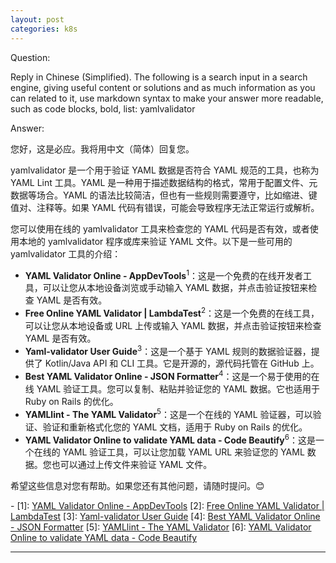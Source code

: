 ```yaml
---
layout: post
categories: k8s
---
```

Question:

Reply in Chinese (Simplified).
The following is a search input in a search engine, giving useful content or solutions and as much information as you can related to it, use markdown syntax to make your answer more readable, such as code blocks, bold, list:
yamlvalidator

Answer:

您好，这是必应。我将用中文（简体）回复您。

yamlvalidator 是一个用于验证 YAML 数据是否符合 YAML 规范的工具，也称为 YAML Lint 工具。YAML 是一种用于描述数据结构的格式，常用于配置文件、元数据等场合。YAML 的语法比较简洁，但也有一些规则需要遵守，比如缩进、键值对、注释等。如果 YAML 代码有错误，可能会导致程序无法正常运行或解析。

您可以使用在线的 yamlvalidator 工具来检查您的 YAML 代码是否有效，或者使用本地的 yamlvalidator 程序或库来验证 YAML 文件。以下是一些可用的 yamlvalidator 工具的介绍：

- **YAML Validator Online - AppDevTools**<sup>1</sup>：这是一个免费的在线开发者工具，可以让您从本地设备浏览或手动输入 YAML 数据，并点击验证按钮来检查 YAML 是否有效。
- **Free Online YAML Validator | LambdaTest**<sup>2</sup>：这是一个免费的在线工具，可以让您从本地设备或 URL 上传或输入 YAML 数据，并点击验证按钮来检查 YAML 是否有效。
- **Yaml-validator User Guide**<sup>3</sup>：这是一个基于 YAML 规则的数据验证器，提供了 Kotlin/Java API 和 CLI 工具。它是开源的，源代码托管在 GitHub 上。
- **Best YAML Validator Online - JSON Formatter**<sup>4</sup>：这是一个易于使用的在线 YAML 验证工具。您可以复制、粘贴并验证您的 YAML 数据。它也适用于 Ruby on Rails 的优化。
- **YAMLlint - The YAML Validator**<sup>5</sup>：这是一个在线的 YAML 验证器，可以验证、验证和重新格式化您的 YAML 文档，适用于 Ruby on Rails 的优化。
- **YAML Validator Online to validate YAML data - Code Beautify**<sup>6</sup>：这是一个在线的 YAML 验证工具，可以让您加载 YAML URL 来验证您的 YAML 数据。您也可以通过上传文件来验证 YAML 文件。

希望这些信息对您有帮助。如果您还有其他问题，请随时提问。😊

\-
\[1]: [YAML Validator Online - AppDevTools](https://appdevtools.com/yaml-validator)
\[2]: [Free Online YAML Validator | LambdaTest](https://www.lambdatest.com/free-online-tools/yaml-validator)
\[3]: [Yaml-validator User Guide](https://yaml-validator.github.io/yaml-validator/)
\[4]: [Best YAML Validator Online - JSON Formatter](https://jsonformatter.org/yaml-validator)
\[5]: [YAMLlint - The YAML Validator](https://www.yamllint.com/)
\[6]: [YAML Validator Online to validate YAML data - Code Beautify](https://codebeautify.org/yaml-validator/)

<hr/>

